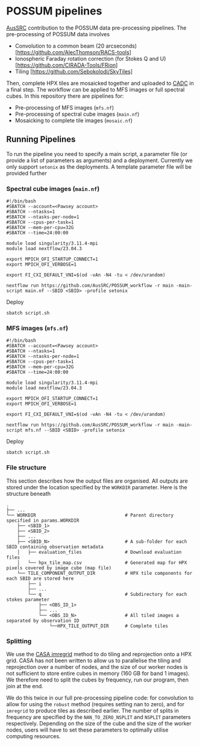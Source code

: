# POSSUM pipelines

[AusSRC](https://aussrc.org) contribution to the POSSUM data pre-processing pipelines. The pre-processing of POSSUM data involves

* Convolution to a common beam (20 arcseconds) [https://github.com/AlecThomson/RACS-tools]
* Ionospheric Faraday rotation correction (for Stokes Q and U) [https://github.com/CIRADA-Tools/FRion]
* Tiling [https://github.com/Sebokolodi/SkyTiles]

Then, complete HPX tiles are mosaicked together and uploaded to [CADC](https://www.cadc-ccda.hia-iha.nrc-cnrc.gc.ca/en/) in a final step. The workflow can be applied to MFS images or full spectral cubes. In this repository there are pipelines for:

* Pre-processing of MFS images (`mfs.nf`)
* Pre-processing of spectral cube images (`main.nf`)
* Mosaicking to complete tile images (`mosaic.nf`)

## Running Pipelines

To run the pipeline you need to specify a main script, a parameter file (or provide a list of parameters as arguments) and a deployment. Currently we only support `setonix` as the deployments. A template parameter file will be provided further

### Spectral cube images (`main.nf`)

```
#!/bin/bash
#SBATCH --account=<Pawsey account>
#SBATCH --ntasks=1
#SBATCH --ntasks-per-node=1
#SBATCH --cpus-per-task=1
#SBATCH --mem-per-cpu=32G
#SBATCH --time=24:00:00

module load singularity/3.11.4-mpi
module load nextflow/23.04.3

export MPICH_OFI_STARTUP_CONNECT=1
export MPICH_OFI_VERBOSE=1

export FI_CXI_DEFAULT_VNI=$(od -vAn -N4 -tu < /dev/urandom)

nextflow run https://github.com/AusSRC/POSSUM_workflow -r main -main-script main.nf --SBID <SBID> -profile setonix
```

Deploy

```
sbatch script.sh
```

### MFS images (`mfs.nf`)

```
#!/bin/bash
#SBATCH --account=<Pawsey account>
#SBATCH --ntasks=1
#SBATCH --ntasks-per-node=1
#SBATCH --cpus-per-task=1
#SBATCH --mem-per-cpu=32G
#SBATCH --time=24:00:00

module load singularity/3.11.4-mpi
module load nextflow/23.04.3

export MPICH_OFI_STARTUP_CONNECT=1
export MPICH_OFI_VERBOSE=1

export FI_CXI_DEFAULT_VNI=$(od -vAn -N4 -tu < /dev/urandom)

nextflow run https://github.com/AusSRC/POSSUM_workflow -r main -main-script mfs.nf --SBID <SBID> -profile setonix
```

Deploy

```
sbatch script.sh
```


### File structure

This section describes how the output files are organised. All outputs are stored under the location specified by the `WORKDIR` parameter. Here is the structure beneath

```
.
├── ...
└── WORKDIR                                 # Parent directory specified in params.WORKDIR
    ├── <SBID_1>
    ├── <SBID_2>
    ├── ...
    ├── <SBID_N>                            # A sub-folder for each SBID containing observation metadata
    │   ├── evaluation_files                # Download evaluation files
    │   └── hpx_tile_map.csv                # Generated map for HPX pixels covered by image cube (map file)
    └── TILE_COMPONENT_OUTPUT_DIR           # HPX tile components for each SBID are stored here
        ├── i
        ├── ...
        └── q                               # Subdirectory for each stokes parameter
            ├── <OBS_ID_1>
            ├── ...
            └── <OBS_ID_N>                  # All tiled images a separated by observation ID
                └──HPX_TILE_OUTPUT_DIR      # Complete tiles

```

### Splitting

We use the [CASA imregrid](https://casadocs.readthedocs.io/en/v6.2.0/_modules/casatasks/analysis/imregrid.html) method to do tiling and reprojection onto a HPX grid. CASA has not been written to allow us to parallelise the tiling and reprojection over a number of nodes, and the size of our worker nodes is not sufficient to store entire cubes in memory (160 GB for band 1 images). We therefore need to split the cubes by frequency, run our program, then join at the end.

We do this twice in our full pre-processing pipeline code: for convolution to allow for using the `robust` method (requires setting nan to zero), and for `imregrid` to produce tiles as described earlier. The number of splits in frequency are specified by the `NAN_TO_ZERO_NSPLIT` and `NSPLIT` parameters respectively. Depending on the size of the cube and the size of the worker nodes, users will have to set these parameters to optimally utilise computing resources.


